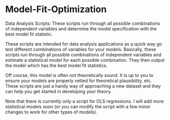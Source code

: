 # Model-Fit-Optimization
Data Analysis Scripts: These scripts run through all possible combinations of independent variables and determine the model specification with the best model fit statistic.


These scripts are intended for data analysis applications as a quick way go test different combinations of variables for your models. 
Basically, these scripts run through all possible combinations of independent variables and estimate a statistical model for each possible combination. 
They then output the model which has the best model fit statistics.

Off course, this model is often not theoretically sound. It is up to you to ensure your models are properly vetted for theoretical plausibility, etc. 
These scripts are just a handy way of approaching a new dataset and they can help you get started in developing your theory.

Note that there is currently only a script for OLS regressions. 
I will add more statistical models soon (or you can modify the script with a few minor changes to work for other types of models).
